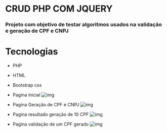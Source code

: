 # CRUD PHP COM JQUERY

### Projeto com objetivo de testar algoritmos usados na validação e geração de CPF e CNPJ

# Tecnologias
* PHP
* HTML
* Bootstrap css

* Pagina inicial
![img](https://i.imgur.com/5fJimbC.png)

* Pagina Geração de CPF e CNPJ
![img](https://i.imgur.com/Gz042r9.png)

* Pagina resultado geração de 10 CPF
![img](https://i.imgur.com/BX4VhVR.png)

* Pagina validação de um CPF gerado
![img](https://i.imgur.com/RggosDW.png)

